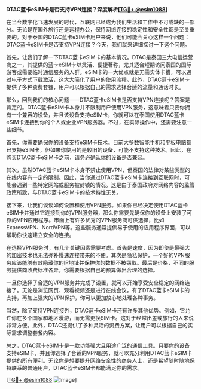 **DTAC蓝卡eSIM卡是否支持VPN连接？深度解析[[TG💪+ @esim1088](https://t.me/s/esim1088)]**

在当今数字化飞速发展的时代，互联网已经成为我们生活和工作中不可或缺的一部分。无论是在国外旅行还是远程办公，保持网络连接的稳定性和安全性都是至关重要的。对于泰国的DTAC蓝卡eSIM卡用户来说，他们可能会关心这样一个问题：DTAC蓝卡eSIM卡是否支持VPN连接？今天，我们就来详细探讨一下这个问题。

首先，让我们了解一下DTAC蓝卡eSIM卡的基本情况。DTAC是泰国三大电信运营商之一，其提供的蓝卡eSIM卡以灵活、便捷著称，尤其适合短期访问泰国的国际游客或需要临时通信服务的人群。eSIM卡的一大优点就是无需实体卡槽，可以通过电子方式下载激活，这大大简化了用户的使用流程。此外，DTAC蓝卡eSIM卡提供了多种资费套餐，用户可以根据自己的需求选择合适的流量和通话时长。

那么，回到我们的核心问题——DTAC蓝卡eSIM卡是否支持VPN连接呢？答案是肯定的。DTAC蓝卡eSIM卡本身并不限制用户使用VPN服务，这意味着只要你拥有一个兼容的设备，并且该设备支持eSIM卡，你就可以在泰国使用DTAC蓝卡eSIM卡连接到你的个人或企业VPN服务器。不过，在实际操作中，还需要注意一些细节。

首先，你需要确保你的设备支持eSIM卡技术。目前大多数智能手机和平板电脑都已支持eSIM卡，但如果你使用的是较旧的设备，可能不支持这种技术。因此，在购买DTAC蓝卡eSIM卡之前，请务必确认你的设备是否兼容。

其次，虽然DTAC蓝卡eSIM卡本身不禁止使用VPN，但泰国的法律对某些类型的在线内容有一定的限制。因此，当你通过DTAC蓝卡eSIM卡连接到互联网时，可能会遇到一些特定网站或服务被封锁的情况。这是由于泰国政府对网络内容的监管政策所致，与DTAC蓝卡eSIM卡的技术特性无关。

接下来，让我们谈谈如何设置和使用VPN服务。如果你已经决定使用DTAC蓝卡eSIM卡并通过它连接到你的VPN服务器，那么你需要先确保你的设备上安装了可靠的VPN应用程序。市面上有许多优秀的VPN服务商可供选择，比如ExpressVPN、NordVPN等。这些服务通常提供易于使用的应用程序界面，可以帮助你快速建立安全的连接。

在选择VPN服务时，有几个关键因素需要考虑。首先是速度，因为即使是最强大的加密技术也无法弥补慢速连接带来的不便。其次是隐私保护，一个好的VPN服务应该能够有效隐藏你的IP地址并保护你的数据不被窃取。最后是价格，不同的服务提供商收费标准各异，你需要根据自己的预算做出合理的选择。

一旦你选择了合适的VPN服务并完成了设置，就可以开始享受安全稳定的网络连接了。无论是浏览网页、观看视频还是进行在线会议，有了DTAC蓝卡eSIM卡的支持，再加上强大的VPN保护，你可以更加放心地处理各种事务。

当然，除了支持VPN连接外，DTAC蓝卡eSIM卡还有许多其他优势。例如，它允许你在多个国家和地区漫游，而无需更换SIM卡。这对于经常出差或旅行的人来说非常方便。此外，DTAC还提供了多种灵活的资费方案，让用户可以根据自己的实际需求调整套餐内容。

总之，DTAC蓝卡eSIM卡是一款功能强大且用途广泛的通信工具。只要你的设备支持eSIM卡，并且你选择了合适的VPN服务，就可以充分利用DTAC蓝卡eSIM卡提供的所有便利。无论你是想要提升网络安全性的商务人士，还是希望随时随地保持联系的普通用户，DTAC蓝卡eSIM卡都能满足你的需求。

[[TG💪+ @esim1088](https://t.me/s/esim1088) ![Image](https://i.postimg.cc/4NQfJmqS/Snipaste-2025-05-13-00-14-12.png)]